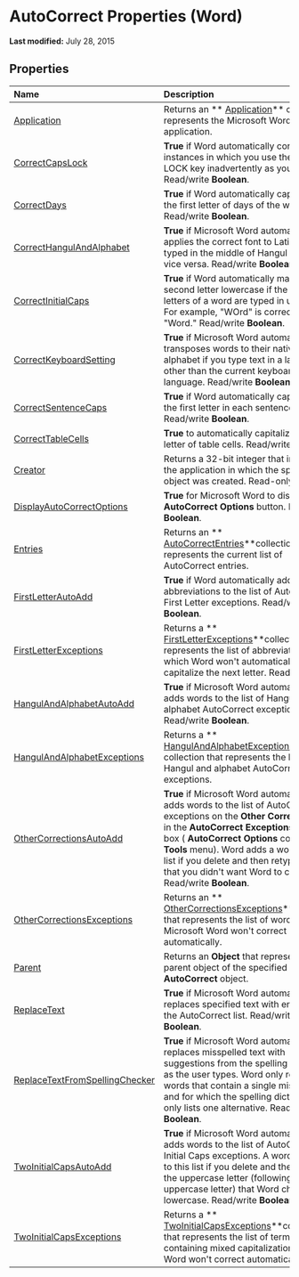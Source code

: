 
# AutoCorrect Properties (Word)

 **Last modified:** July 28, 2015


## Properties



|**Name**|**Description**|
|:-----|:-----|
| [Application](5f90e71c-1ffc-86bb-7d16-c420a57abd1a.md)|Returns an  ** [Application](d1cf6f8f-4e88-bf01-93b4-90a83f79cb44.md)** object that represents the Microsoft Word application.|
| [CorrectCapsLock](2bbc35cc-3eb3-dc1d-250d-8d4c2a5f9cd3.md)| **True** if Word automatically corrects instances in which you use the CAPS LOCK key inadvertently as you type. Read/write **Boolean**.|
| [CorrectDays](a9b4ee11-72bf-41d7-883f-6cacd13ed770.md)| **True** if Word automatically capitalizes the first letter of days of the week. Read/write **Boolean**.|
| [CorrectHangulAndAlphabet](b6dc4a8e-9245-0c29-370f-c6fcbb3a924a.md)| **True** if Microsoft Word automatically applies the correct font to Latin words typed in the middle of Hangul text or vice versa. Read/write **Boolean**.|
| [CorrectInitialCaps](5f24b0a7-8b5a-3688-7dbf-7e7ad7adec3b.md)| **True** if Word automatically makes the second letter lowercase if the first two letters of a word are typed in uppercase. For example, "WOrd" is corrected to "Word." Read/write **Boolean**.|
| [CorrectKeyboardSetting](2b611e7d-b0fe-41c2-1b93-3364c5d26c9b.md)| **True** if Microsoft Word automatically transposes words to their native alphabet if you type text in a language other than the current keyboard language. Read/write **Boolean**.|
| [CorrectSentenceCaps](47eb861a-2dcc-27c9-33ee-5e5bc0d6df4b.md)| **True** if Word automatically capitalizes the first letter in each sentence. Read/write **Boolean**.|
| [CorrectTableCells](8bb5dfdd-9c54-b49e-609f-18b4d8b556ee.md)| **True** to automatically capitalize the first letter of table cells. Read/write **Boolean**.|
| [Creator](604ad446-445d-9f66-e30c-ae3e5e4fbc25.md)|Returns a 32-bit integer that indicates the application in which the specified object was created. Read-only  **Long**.|
| [DisplayAutoCorrectOptions](7a4d6773-53f7-8d9d-499e-8d32917c14fd.md)| **True** for Microsoft Word to display the **AutoCorrect Options** button. Read/write **Boolean**.|
| [Entries](eaf66013-5417-742b-9bf1-cbf83626a8e5.md)|Returns an  ** [AutoCorrectEntries](3823f96c-f600-d279-2592-253025ad63ff.md)**collection that represents the current list of AutoCorrect entries.|
| [FirstLetterAutoAdd](17f51d86-405a-7188-eb8c-bfde5bdb386c.md)| **True** if Word automatically adds abbreviations to the list of AutoCorrect First Letter exceptions. Read/write **Boolean**.|
| [FirstLetterExceptions](393a7a13-90eb-ce63-f82a-d1b0a9ae2339.md)|Returns a  ** [FirstLetterExceptions](5dc5cc43-a696-d80f-58f9-0f74dfcad0ed.md)**collection that represents the list of abbreviations after which Word won't automatically capitalize the next letter. Read-only.|
| [HangulAndAlphabetAutoAdd](dbb1f1b7-21be-423a-e375-543c0c689034.md)| **True** if Microsoft Word automatically adds words to the list of Hangul and alphabet AutoCorrect exceptions. Read/write **Boolean**.|
| [HangulAndAlphabetExceptions](afb525ff-be41-c260-5210-f6ef930b8b04.md)|Returns a  ** [HangulAndAlphabetExceptions](ddb128f0-3752-5d38-e65a-767f17d86294.md)** collection that represents the list of Hangul and alphabet AutoCorrect exceptions.|
| [OtherCorrectionsAutoAdd](ac284578-00af-7143-0573-a75a5557760c.md)| **True** if Microsoft Word automatically adds words to the list of AutoCorrect exceptions on the **Other Corrections** tab in the **AutoCorrect Exceptions** dialog box ( **AutoCorrect Options** command, **Tools** menu). Word adds a word to this list if you delete and then retype a word that you didn't want Word to correct. Read/write **Boolean**.|
| [OtherCorrectionsExceptions](6353059f-1a87-85e6-8783-f7836ea214f1.md)|Returns an  ** [OtherCorrectionsExceptions](f72135be-9a82-2c45-1835-8cabb18869de.md)**collection that represents the list of words that Microsoft Word won't correct automatically.|
| [Parent](83a32017-b494-f096-0060-8b0c3725b51a.md)|Returns an  **Object** that represents the parent object of the specified **AutoCorrect** object.|
| [ReplaceText](4325928d-dc53-4b3c-b6fa-860c090e90e2.md)| **True** if Microsoft Word automatically replaces specified text with entries from the AutoCorrect list. Read/write **Boolean**.|
| [ReplaceTextFromSpellingChecker](8cc4a48f-86a6-5b26-ad2d-cca3b969047c.md)| **True** if Microsoft Word automatically replaces misspelled text with suggestions from the spelling checker as the user types. Word only replaces words that contain a single misspelling and for which the spelling dictionary only lists one alternative. Read/write **Boolean**.|
| [TwoInitialCapsAutoAdd](93030da5-453a-392a-3dc4-3c30a12cbea1.md)| **True** if Microsoft Word automatically adds words to the list of AutoCorrect Initial Caps exceptions. A word is added to this list if you delete and then retype the uppercase letter (following the initial uppercase letter) that Word changed to lowercase. Read/write **Boolean**.|
| [TwoInitialCapsExceptions](c301d210-c583-a092-4840-ac8efed80c86.md)|Returns a  ** [TwoInitialCapsExceptions](21af2d69-8d76-026d-2002-8d69b4ab8aef.md)**collection that represents the list of terms containing mixed capitalization that Word won't correct automatically.|
